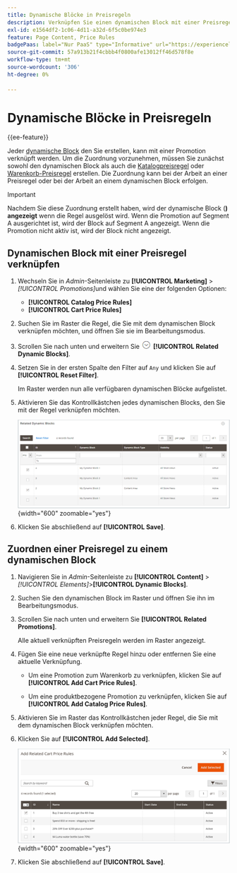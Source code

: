 ```yaml
---
title: Dynamische Blöcke in Preisregeln
description: Verknüpfen Sie einen dynamischen Block mit einer Preisregel für Werbeaktionen.
exl-id: e1564df2-1c06-4d11-a32d-6f5c0be974e3
feature: Page Content, Price Rules
badgePaas: label="Nur PaaS" type="Informative" url="https://experienceleague.adobe.com/de/docs/commerce/user-guides/product-solutions" tooltip="Gilt nur für Adobe Commerce in Cloud-Projekten (von Adobe verwaltete PaaS-Infrastruktur) und lokale Projekte."
source-git-commit: 57a913b21f4cbbb4f0800afe13012ff46d578f8e
workflow-type: tm+mt
source-wordcount: '306'
ht-degree: 0%

---
```


# Dynamische Blöcke in Preisregeln

{{ee-feature}}

Jeder [dynamische Block](dynamic-blocks.md) den Sie erstellen, kann mit einer Promotion verknüpft werden. Um die Zuordnung vorzunehmen, müssen Sie zunächst sowohl den dynamischen Block als auch die [Katalogpreisregel](../merchandising-promotions/price-rules-catalog.md) oder [Warenkorb-Preisregel](../merchandising-promotions/price-rules-cart.md) erstellen. Die Zuordnung kann bei der Arbeit an einer Preisregel oder bei der Arbeit an einem dynamischen Block erfolgen.

>[!IMPORTANT]
>
>Nachdem Sie diese Zuordnung erstellt haben, wird der dynamische Block (**) angezeigt** wenn die Regel ausgelöst wird. Wenn die Promotion auf Segment A ausgerichtet ist, wird der Block auf Segment A angezeigt. Wenn die Promotion nicht aktiv ist, wird der Block nicht angezeigt.

## Dynamischen Block mit einer Preisregel verknüpfen

1. Wechseln Sie in _Admin_-Seitenleiste zu **[!UICONTROL Marketing]** > _[!UICONTROL Promotions]_&#x200B;und wählen Sie eine der folgenden Optionen:

   - **[!UICONTROL Catalog Price Rules]**
   - **[!UICONTROL Cart Price Rules]**

1. Suchen Sie im Raster die Regel, die Sie mit dem dynamischen Block verknüpfen möchten, und öffnen Sie sie im Bearbeitungsmodus.

1. Scrollen Sie nach unten und erweitern Sie ![Erweiterungsauswahl](../assets/icon-display-expand.png) **[!UICONTROL Related Dynamic Blocks]**.

1. Setzen Sie in der ersten Spalte den Filter auf `Any` und klicken Sie auf **[!UICONTROL Reset Filter]**.

   Im Raster werden nun alle verfügbaren dynamischen Blöcke aufgelistet.

1. Aktivieren Sie das Kontrollkästchen jedes dynamischen Blocks, den Sie mit der Regel verknüpfen möchten.

   ![Ausgewählte dynamische Blöcke hinzufügen](./assets/price-rule-cart-related-dynamic-blocks-any.png){width="600" zoomable="yes"}

1. Klicken Sie abschließend auf **[!UICONTROL Save]**.

## Zuordnen einer Preisregel zu einem dynamischen Block

1. Navigieren Sie in _Admin_-Seitenleiste zu **[!UICONTROL Content]** > _[!UICONTROL Elements]_>**[!UICONTROL Dynamic Blocks]**.

1. Suchen Sie den dynamischen Block im Raster und öffnen Sie ihn im Bearbeitungsmodus.

1. Scrollen Sie nach unten und erweitern Sie **[!UICONTROL Related Promotions]**.

   Alle aktuell verknüpften Preisregeln werden im Raster angezeigt.

1. Fügen Sie eine neue verknüpfte Regel hinzu oder entfernen Sie eine aktuelle Verknüpfung.

   - Um eine Promotion zum Warenkorb zu verknüpfen, klicken Sie auf **[!UICONTROL Add Cart Price Rules]**.

   - Um eine produktbezogene Promotion zu verknüpfen, klicken Sie auf **[!UICONTROL Add Catalog Price Rules]**.

1. Aktivieren Sie im Raster das Kontrollkästchen jeder Regel, die Sie mit dem dynamischen Block verknüpfen möchten.

1. Klicken Sie auf **[!UICONTROL Add Selected]**.

   ![Ausgewählte Preisregeln zu einem dynamischen Block hinzufügen](./assets/pb-dynamic-block-add-related-cart-price-rules.png){width="600" zoomable="yes"}

1. Klicken Sie abschließend auf **[!UICONTROL Save]**.
